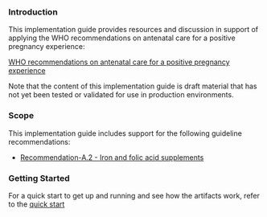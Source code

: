 ### Introduction
This implementation guide provides resources and discussion in support of applying the WHO recommendations on antenatal care for a positive pregnancy experience:

[WHO recommendations on antenatal care for a positive pregnancy experience](https://www.who.int/reproductivehealth/publications/maternal_perinatal_health/anc-positive-pregnancy-experience/en/)

Note that the content of this implementation guide is draft material that has not yet been tested or validated for use in production environments.

### Scope
This implementation guide includes support for the following guideline recommendations:
* [Recommendation-A.2 - Iron and folic acid supplements](anc-recommendation-a2.html)

### Getting Started
For a quick start to get up and running and see how the artifacts work, refer to the [quick start](quick-start.html)
